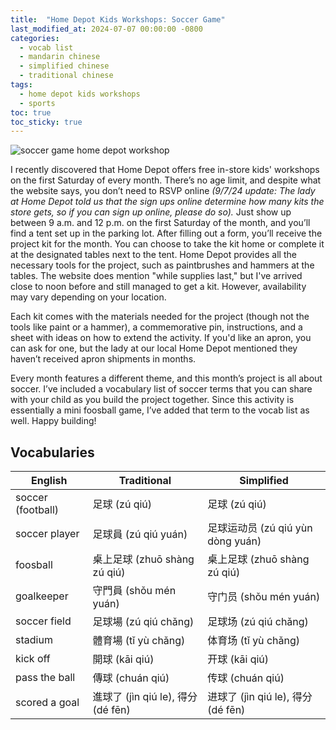```yaml
---
title:  "Home Depot Kids Workshops: Soccer Game"
last_modified_at: 2024-07-07 00:00:00 -0800
categories:
  - vocab list
  - mandarin chinese
  - simplified chinese
  - traditional chinese 
tags:
  - home depot kids workshops
  - sports
toc: true
toc_sticky: true
---
```


![soccer game home depot workshop](https://i.imgur.com/2XlbnLg.jpg)

I recently discovered that Home Depot offers free in-store kids' workshops on the first Saturday of every month. There’s no age limit, and despite what the website says, you don’t need to RSVP online *(9/7/24 update: The lady at Home Depot told us that the sign ups online determine how many kits the store gets, so if you can sign up online, please do so).* Just show up between 9 a.m. and 12 p.m. on the first Saturday of the month, and you’ll find a tent set up in the parking lot. After filling out a form, you’ll receive the project kit for the month. You can choose to take the kit home or complete it at the designated tables next to the tent. Home Depot provides all the necessary tools for the project, such as paintbrushes and hammers at the tables. The website does mention "while supplies last," but I've arrived close to noon before and still managed to get a kit. However, availability may vary depending on your location.

Each kit comes with the materials needed for the project (though not the tools like paint or a hammer), a commemorative pin, instructions, and a sheet with ideas on how to extend the activity. If you'd like an apron, you can ask for one, but the lady at our local Home Depot mentioned they haven’t received apron shipments in months.

Every month features a different theme, and this month’s project is all about soccer. I’ve included a vocabulary list of soccer terms that you can share with your child as you build the project together. Since this activity is essentially a mini foosball game, I’ve added that term to the vocab list as well. Happy building!

## Vocabularies

| English | Traditional  |  Simplified |
|-----|---|---|
| soccer (football) | 足球 (zú qiú) | 足球 (zú qiú) |
| soccer player | 足球員 (zú qiú yuán) | 足球运动员 (zú qiú yùn dòng yuán) |
| foosball | 桌上足球 (zhuō shàng zú qiú) | 桌上足球 (zhuō shàng zú qiú) |
| goalkeeper | 守門員 (shǒu mén yuán) | 守门员 (shǒu mén yuán) |
| soccer field | 足球場 (zú qiú chǎng) | 足球场 (zú qiú chǎng) |
| stadium | 體育場 (tǐ yù chǎng) | 体育场 (tǐ yù chǎng) |
| kick off | 開球 (kāi qiú) | 开球 (kāi qiú) |
| pass the ball | 傳球 (chuán qiú) | 传球 (chuán qiú) |
| scored a goal | 進球了 (jìn qiú le), 得分 (dé fēn) | 进球了 (jìn qiú le), 得分 (dé fēn) |
